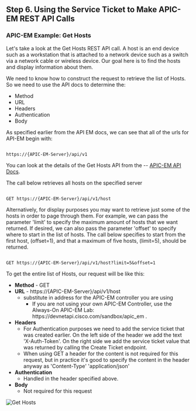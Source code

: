 ## Step 6. Using the Service Ticket to Make APIC-EM REST API Calls

### APIC-EM Example: Get Hosts

Let's take a look at the Get Hosts REST API call.  A host is an end device such as a workstation that is attached to a network device such as a switch via a network cable or wireless device.  Our goal here is to find the hosts and display information about them.

We need to know how to construct the request to retrieve the list of Hosts.  So we need to use the API docs to determine the:

* Method
* URL
* Headers
* Authentication
* Body

As specified earlier from the API EM docs, we can see that all of the urls for API-EM begin with:

```http

https://{APIC-EM-Server}/api/v1

```

You can look at the details of the Get Hosts API from the -- <a href="http://devnetapic.cisco.com/" target="_blank">APIC-EM API Docs</a>.

The call below retrieves all hosts on the specified server
```http

GET https://{APIC-EM-Server}/api/v1/host

```

Alternatively, for display purposes you may want to retrieve just some of the hosts in order to page through them.  For example, we can pass the parameter 'limit' to specify the maximum amount of hosts that we want returned. If desired, we can also pass the parameter 'offset' to specify where to start in the list of hosts. The call below specifies to start from the first host, (offset=1), and that a maximum of five hosts, (limit=5), should be returned.
```http

GET https://{APIC-EM-Server}/api/v1/host?limit=5&offset=1

```

To get the entire list of Hosts, our request will be like this:

* **Method** - GET
* **URL** - https://{APIC-EM-Server}/api/v1/host
	* substitute in address for the APIC-EM controller you are using
        * If you are not using your own APIC-EM Controller, use the Always-On APIC-EM Lab: https[]()://devnetapi.cisco.com/sandbox/apic_em .
* **Headers**
	* For Authentication purposes we need to add the service ticket that was created earlier.  On the left side of the header we add the text 'X-Auth-Token'.  On the right side we add the service ticket value that was returned by calling the Create Ticket endpoint.
	* When using GET a header for the content is not required for this request, but in practice it's good to specify the content in the header anyway as 'Content-Type' 'application/json'
* **Authentication**
	* Handled in the header specified above.
* **Body**
	 * Not required for this request

![](/posts/files/coding-101-rest-basics-ga/assets/images/apic-emHostRequest.png "Get Hosts")
